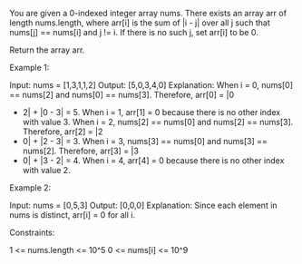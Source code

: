 You are given a 0-indexed integer array nums. There exists an array arr of
length nums.length, where arr[i] is the sum of |i - j| over all j such that
nums[j] == nums[i] and j != i. If there is no such j, set arr[i] to be 0.

Return the array arr.


Example 1:


Input: nums = [1,3,1,1,2]
Output: [5,0,3,4,0]
Explanation: 
When i = 0, nums[0] == nums[2] and nums[0] == nums[3]. Therefore, arr[0] = |0
- 2| + |0 - 3| = 5. 
When i = 1, arr[1] = 0 because there is no other index with value 3.
When i = 2, nums[2] == nums[0] and nums[2] == nums[3]. Therefore, arr[2] = |2
- 0| + |2 - 3| = 3. 
When i = 3, nums[3] == nums[0] and nums[3] == nums[2]. Therefore, arr[3] = |3
- 0| + |3 - 2| = 4. 
When i = 4, arr[4] = 0 because there is no other index with value 2. 



Example 2:


Input: nums = [0,5,3]
Output: [0,0,0]
Explanation: Since each element in nums is distinct, arr[i] = 0 for all
i.



Constraints:


1 <= nums.length <= 10^5
0 <= nums[i] <= 10^9




